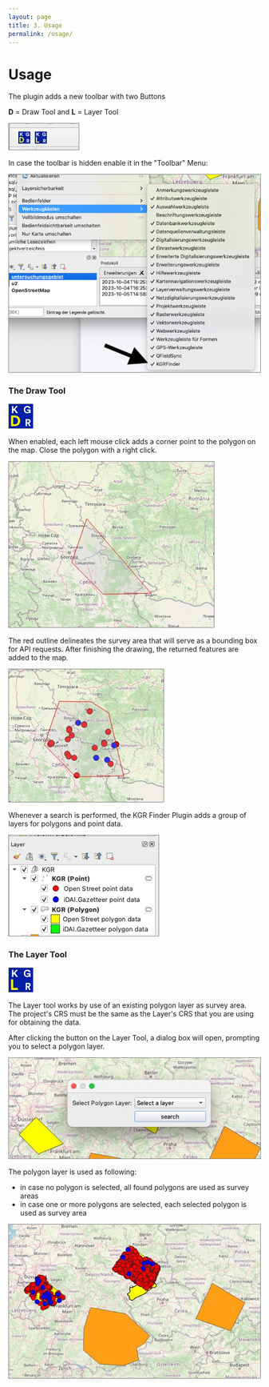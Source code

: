 ```yaml
---
layout: page
title: 3. Usage
permalink: /usage/
---
```


# Usage

The plugin adds a new toolbar with two Buttons

**D** = Draw Tool and **L** = Layer Tool

<img src="/assets/images/tools.jpeg" alt="Github release" style="border: 1px solid  gray">

In case the toolbar is hidden enable it in the "Toolbar" Menu:

<img src="/assets/images/toolbar.png" alt="Github release" style="border: 1px solid  gray">

### The Draw Tool

<img src="/assets/images/draw-tool.png" alt="Github release" style="border: 1px solid  gray">

When enabled, each left mouse click adds a corner point to the polygon on the map. Close the polygon with a right click.

<img src="/assets/images/polygon-draw.jpeg" alt="Github release" style="border: 1px solid  gray">

The red outline delineates the survey area that will serve as a bounding box for API requests.
After finishing the drawing, the returned features are added to the map.

<img src="/assets/images/closed-polygon.jpeg" alt="Github release" style="border: 1px solid  gray">

Whenever a search is performed, the KGR Finder Plugin adds a group of layers for polygons and point data.

<img src="/assets/images/layer-group.jpeg" alt="Github release" style="border: 1px solid  gray">


### The Layer Tool

<img src="/assets/images/layer-tool.png" alt="Github release" style="border: 1px solid  gray">

The Layer tool works by use of an existing polygon layer as survey area. The project's CRS must be the same as the Layer's CRS that you are using for obtaining the data.

After clicking the button on the Layer Tool, a dialog box will open, prompting you to select a polygon layer.

<img src="/assets/images/choose-layer.jpeg" alt="Github release" style="border: 1px solid  gray">

The polygon layer is used as following:

- in case no polygon is selected, all found polygons are used as survey areas
- in case one or more polygons are selected, each selected polygon is used as survey area

<img src="/assets/images/selected_polygons.jpeg" alt="Github release" style="border: 1px solid  gray">

